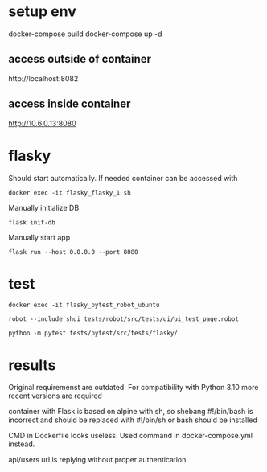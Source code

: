 # setup env

docker-compose build
docker-compose up -d

## access outside of container

http://localhost:8082

## access inside container

http://10.6.0.13:8080


# flasky

Should start automatically. If needed container can be accessed with
```
docker exec -it flasky_flasky_1 sh
```

Manually initialize DB
```
flask init-db 
```

Manually start app
```
flask run --host 0.0.0.0 --port 8080
```

# test
```
docker exec -it flasky_pytest_robot_ubuntu

robot --include shui tests/robot/src/tests/ui/ui_test_page.robot

python -m pytest tests/pytest/src/tests/flasky/
```

# results 

Original requiremenst are outdated.
For compatibility with Python 3.10
more recent versions are required

container with Flask is based on alpine with sh, so
shebang #!/bin/bash is incorrect and should be replaced
with #!/bin/sh or bash should be installed

CMD in Dockerfile looks useless.
Used command in docker-compose.yml instead.

api/users url is replying without proper authentication
